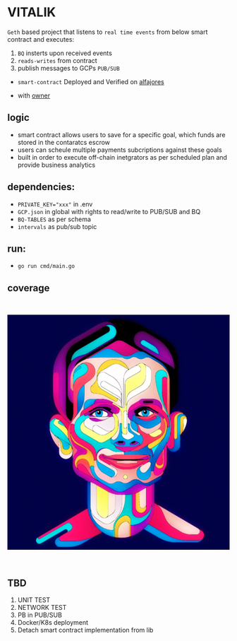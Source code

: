 # VITALIK

`Geth` based project that listens to `real time events` from below smart contract and executes:

1. `BQ` insterts upon received events
2. `reads-writes` from contract
3. publish messages to GCPs `PUB/SUB`

- `smart-contract` Deployed and Verified on [alfajores](https://explorer.celo.org/alfajores/address/0xa883d9C6F7FC4baB52AcD2E42E51c4c528d7F7D3/contracts)

- with [owner](https://sepolia.etherscan.io/address/0x741e0608906B74B8754a99413A7374FdE7B9779a)

## logic

- smart contract allows users to save for a specific goal, which funds are stored in the contaratcs escrow
- users can scheule multiple payments subcriptions against these goals
- built in order to execute off-chain inetgrators as per scheduled plan and provide business analytics

## dependencies:

- `PRIVATE_KEY="xxx"` in .env
- `GCP.json` in global with rights to read/write to PUB/SUB and BQ
- `BQ-TABLES` as per schema
- `intervals` as pub/sub topic

## run:

- `go run cmd/main.go`

## coverage

<br/>
<p align="center">
<img src="img/vitalik.png">
</a>
</p>
<br/>

## TBD

1. UNIT TEST
2. NETWORK TEST
3. PB in PUB/SUB
4. Docker/K8s deployment
5. Detach smart contract implementation from lib
